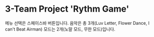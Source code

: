 # 3-Team Project 'Rythm Game'

메뉴 선택은 스페이스바 버튼입니다.
음악은 총 3개(Luv Letter, Flower Dance, I can't Beat Airman)
모드는 2개(노말 모드, 무한 모드)입니다.
